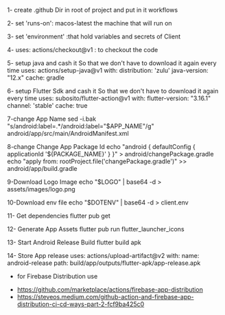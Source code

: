 
1- create .github Dir in root of project and put in it workflows

2- set 'runs-on': macos-latest the machine that will run on

3- set 'environment' :that hold variables and secrets of Client

4- uses: actions/checkout@v1 : to checkout the code 

5- setup java and cash it So that we don't have to download it again every time
uses: actions/setup-java@v1
with:
  distribution: 'zulu'
  java-version: "12.x"
  cache: gradle

6- setup Flutter Sdk and cash it So that we don't have to download it again every time
uses: subosito/flutter-action@v1
with:
  flutter-version: "3.16.1"
  channel: 'stable'
  cache: true

7-change App Name
sed -i.bak "s/android:label=.*/android:label=\"$APP_NAME\"/g" android/app/src/main/AndroidManifest.xml

8-change Change App Package Id
echo "android {  defaultConfig { applicationId '${PACKAGE_NAME}' }  }" > android/changePackage.gradle
echo "apply from: rootProject.file('changePackage.gradle')" >> android/app/build.gradle

9-Download Logo Image
echo "$LOGO" | base64 -d > assets/images/logo.png

10-Download env file
echo "$DOTENV" | base64 -d > client.env

11- Get dependencies
flutter pub get

12- Generate App Assets
flutter pub run flutter_launcher_icons

13- Start Android Release Build
flutter build apk

14- Store App release
uses: actions/upload-artifact@v2
with:
  name: android-release
  path: build/app/outputs/flutter-apk/app-release.apk


* for Firebase Distribution use 
- https://github.com/marketplace/actions/firebase-app-distribution
- https://steveos.medium.com/github-action-and-firebase-app-distribution-ci-cd-ways-part-2-fcf9ba425c0

